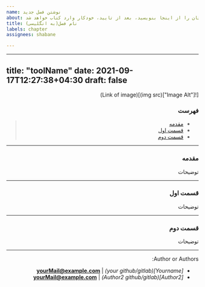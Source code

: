 ```yaml
---
name: نوشتن فصل جدید
about: فصل جدیدتان را از اینجا بنویسید، بعد از تایید، خودکار وارد کتاب خواهد شد!
title: نام فصل(به انگلیسی)
labels: chapter
assignees: shabane

---
```


---
title: "toolName"
date: 2021-09-17T12:27:38+04:30
draft: false
---

<div dir='rtl'>

[!["Image Alt"](img src)](Link of image)

### فهرست

> - [مقدمه](#id)
> - [قسمت اول](#id)
> -  [قسمت دوم](#id)

---

<div dir='rtl'>

### مقدمه
توضیحات

</div>

---

<div dir='rtl'>

### قسمت اول
توضیحات

</div>

---

<div dir='rtl'>

### قسمت دوم
توضیحات

</div>

---

Author or Authors:

- *[Yourname](your github/gitlab)* | **<yourMail@example.com>**
- *[Author2](Author2 github/gitlab)* | **<yourMail@example.com>**

</div>

```
